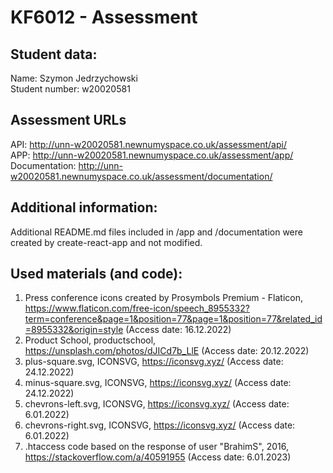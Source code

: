 # KF6012 - Assessment

## Student data:
Name: Szymon Jedrzychowski  
Student number: w20020581

## Assessment URLs
API: http://unn-w20020581.newnumyspace.co.uk/assessment/api/  
APP: http://unn-w20020581.newnumyspace.co.uk/assessment/app/  
Documentation: http://unn-w20020581.newnumyspace.co.uk/assessment/documentation/

## Additional information:
Additional README.md files included in /app and /documentation were created by create-react-app and not modified.

## Used materials (and code):
1. Press conference icons created by Prosymbols Premium - Flaticon, https://www.flaticon.com/free-icon/speech_8955332?term=conference&page=1&position=77&page=1&position=77&related_id=8955332&origin=style (Access date: 16.12.2022)
2. Product School, productschool, https://unsplash.com/photos/dJICd7b_LlE (Access date: 20.12.2022)
3. plus-square.svg, ICONSVG, https://iconsvg.xyz/ (Access date: 24.12.2022)
4. minus-square.svg, ICONSVG, https://iconsvg.xyz/ (Access date: 24.12.2022)
5. chevrons-left.svg, ICONSVG, https://iconsvg.xyz/ (Access date: 6.01.2022)
6. chevrons-right.svg, ICONSVG, https://iconsvg.xyz/ (Access date: 6.01.2022)
7. .htaccess code based on the response of user "BrahimS", 2016, https://stackoverflow.com/a/40591955 (Access date: 6.01.2023)